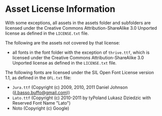 # Asset License Information

With some exceptions, all assets in the assets folder and subfolders are licensed under the Creative Commons Attribution-ShareAlike 3.0 Unported license as defined in the `LICENSE.txt` file.

The following are the assets not covered by that license:
- all fonts in the font folder with the exception of `thrive.ttf`, which is licensed under the Creative Commons Attribution-ShareAlike 3.0 Unported license as defined in the `LICENSE.txt` file.

The following fonts are licensed under the SIL Open Font License version 1.1, as defined in the `OFL.txt` file:
- `Jura.ttf` (Copyright (c) 2009, 2010, 2011 Daniel Johnson (<il.basso.buffo@gmail.com>))
- `Lato.ttf` (Copyright (c) 2010-2011 by tyPoland Lukasz Dziedzic with Reserved Font Name "Lato")
- Noto (Copyright (c) Google)
